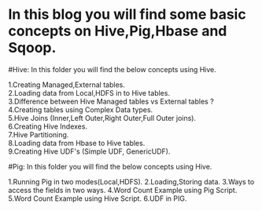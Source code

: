 # In this blog you will find some basic concepts on Hive,Pig,Hbase and Sqoop.

#Hive:
In this folder you will find the below concepts using Hive.

 1.Creating Managed,External tables.    
 2.Loading data from Local,HDFS in to Hive tables.     
 3.Difference between Hive Managed tables vs External tables ?   
 4.Creating tables using Complex Data types.     
 5.Hive Joins (Inner,Left Outer,Right Outer,Full Outer joins).   
 6.Creating Hive Indexes.   
 7.Hive Partitioning.   
 8.Loading data from Hbase to Hive tables.    
 9.Creating Hive UDF's (Simple UDF, GenericUDF).  
 
 #Pig:
 In this folder you will find the below concepts using Hive.   
 
 1.Running Pig in two modes(Local,HDFS).
 2.Loading,Storing data.
 3.Ways to access the fields in two ways.
 4.Word Count Example using Pig Script.
 5.Word Count Example using Hive Script.
 6.UDF in PIG.
 
 
 
